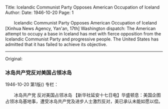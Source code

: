 Title: Icelandic Communist Party Opposes American Occupation of Iceland
Author:
Date: 1946-10-20
Page: 1

　　Icelandic Communist Party
    Opposes American Occupation of Iceland
    [Xinhua News Agency, Yan'an, 17th] Washington dispatch: The American attempt to occupy a base in Iceland has met with fierce opposition from the Icelandic Communist Party and progressive people. The United States has admitted that it has failed to achieve its objective.



<hr /> 

Original: 


### 冰岛共产党反对美国占领冰岛

1946-10-20
第1版()
专栏：

　　冰岛共产党
    反对美国占领冰岛
    【新华社延安十七日电】华盛顿息：美国企图占领冰岛基地事，遭受冰岛共产党及进步人士激烈反对，美已承认未能如愿以偿。

